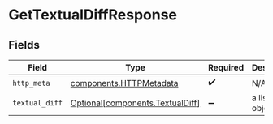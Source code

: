 # GetTextualDiffResponse


## Fields

| Field                                                                      | Type                                                                       | Required                                                                   | Description                                                                |
| -------------------------------------------------------------------------- | -------------------------------------------------------------------------- | -------------------------------------------------------------------------- | -------------------------------------------------------------------------- |
| `http_meta`                                                                | [components.HTTPMetadata](../../models/components/httpmetadata.md)         | :heavy_check_mark:                                                         | N/A                                                                        |
| `textual_diff`                                                             | [Optional[components.TextualDiff]](../../models/components/textualdiff.md) | :heavy_minus_sign:                                                         | a list of any objects                                                      |